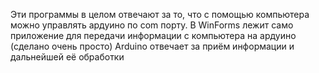 Эти программы в целом отвечают за то, что с помощью компьютера можно управлять ардуино по com порту.
В WinForms лежит само приложение для передачи информации с компьютера на ардуино (сделано очень просто)
Arduino отвечает за приём информации и дальнейшей её обработки
